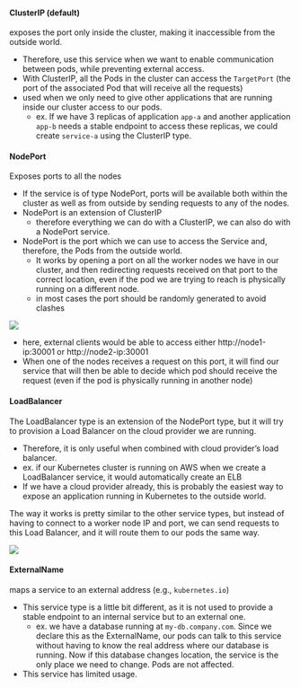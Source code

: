 
#### ClusterIP (default)
exposes the port only inside the cluster, making it inaccessible from the outside world.
- Therefore, use this service when we want to enable communication between pods, while preventing external access.
- With ClusterIP, all the Pods in the cluster can access the `TargetPort` (the port of the associated Pod that will receive all the requests)
- used when we only need to give other applications that are running inside our cluster access to our pods.
  - ex. If we have 3 replicas of application `app-a` and another application `app-b` needs a stable endpoint to access these replicas, we could create `service-a` using the ClusterIP type.

#### NodePort
Exposes ports to all the nodes
- If the service is of type NodePort, ports will be available both within the cluster as well as from outside by sending requests to any of the nodes.
- NodePort is an extension of ClusterIP
  - therefore everything we can do with a ClusterIP, we can also do with a NodePort service. 
- NodePort is the port which we can use to access the Service and, therefore, the Pods from the outside world.
  - It works by opening a port on all the worker nodes we have in our cluster, and then redirecting requests received on that port to the correct location, even if the pod we are trying to reach is physically running on a different node.
  - in most cases the port should be randomly generated to avoid clashes

![](/assets/images/2022-02-28-22-03-11.png)
- here, external clients would be able to access either http://node1-ip:30001 or http://node2-ip:30001
- When one of the nodes receives a request on this port, it will find our service that will then be able to decide which pod should receive the request (even if the pod is physically running in another node)

#### LoadBalancer
The LoadBalancer type is an extension of the NodePort type, but it will try to provision a Load Balancer on the cloud provider we are running.
- Therefore, it is only useful when combined with cloud provider’s load balancer.
- ex. if our Kubernetes cluster is running on AWS when we create a LoadBalancer service, it would automatically create an ELB
- If we have a cloud provider already, this is probably the easiest way to expose an application running in Kubernetes to the outside world.

The way it works is pretty similar to the other service types, but instead of having to connect to a worker node IP and port, we can send requests to this Load Balancer, and it will route them to our pods the same way.

![](/assets/images/2022-02-28-22-09-50.png)

#### ExternalName
maps a service to an external address (e.g., `kubernetes.io`)
- This service type is a little bit different, as it is not used to provide a stable endpoint to an internal service but to an external one.
  - ex. we have a database running at `my-db.company.com`. Since we declare this as the ExternalName, our pods can talk to this service without having to know the real address where our database is running. Now if this database changes location, the service is the only place we need to change. Pods are not affected.
- This service has limited usage.